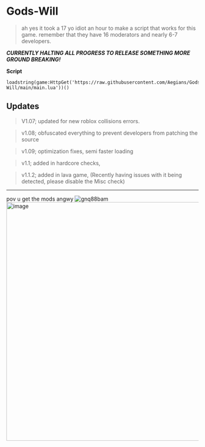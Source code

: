 # Gods-Will
> ah yes it took a 17 yo idiot an hour to make a script that works for this game. remember that they have 16 moderators and nearly 6-7 developers.


***CURRENTLY HALTING ALL PROGRESS TO RELEASE SOMETHING MORE GROUND BREAKING!***

**Script** 
  ```
  loadstring(game:HttpGet('https://raw.githubusercontent.com/Aegians/Gods-Will/main/main.lua'))()
  ```

  

## Updates
> V1.07; updated for new roblox collisions errors.

> v1.08; obfuscated everything to prevent developers from patching the source


> v1.09; optimization fixes, semi faster loading


> v1.1; added in hardcore checks,



> v1.1.2; added in lava game, (Recently having issues with it being detected, please disable the Misc check)


----


pov u get the mods angwy
![gnq88bam](https://github.com/Aegians/Gods-Will/assets/69432633/9a2125ae-d98b-48ac-b84b-3325633f2b58)
<img width="626" alt="image" src="https://github.com/Aegians/Gods-Will/assets/69432633/495b0be1-70a7-4aa7-a65b-0e3698b5f830">

